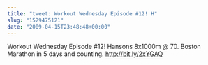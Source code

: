 ```yaml
---
title: "tweet: Workout Wednesday Episode #12! H"
slug: "1529475121"
date: "2009-04-15T23:48:48+00:00"
---
```

Workout Wednesday Episode #12! Hansons 8x1000m @ 70. Boston Marathon in 5 days and counting. http://bit.ly/2xYGAQ